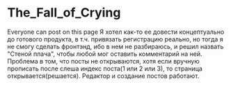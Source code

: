 # The_Fall_of_Crying
Everyone can post on this page
Я хотел как-то ее довести концептуально до готового продукта, в т.ч. привязать регистрацию реально, но тогда я не смогу сделать фронтэнд, ибо в нем не разбираюсь,
и решил назвать "Стеной плача", чтобы любой мог оставить комментарий на ней.
Проблема в том, что посты не открываются, хотя если вручную прописать после слеша индекс поста(1 или 2 или 3), то страница открывается(решается).
Редактор и создание постов работают.
